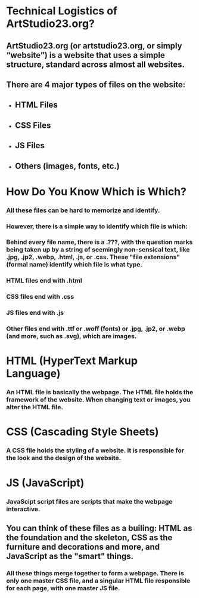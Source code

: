 # Technical Logistics of ArtStudio23.org?

## ArtStudio23.org (or artstudio23.org, or simply “website”) is a website that uses a simple structure, standard across almost all websites. 
## There are 4 major types of files on the website:
- ## HTML Files
- ## CSS Files
- ## JS Files
- ## Others (images, fonts, etc.)

# How Do You Know Which is Which?
### All these files can be hard to memorize and identify.
### However, there is a simple way to identify which file is which:
### Behind every file name, there is a .???, with the question marks being taken up by a string of seemingly non-sensical text, like .jpg, .jp2, .webp, .html, .js, or .css. These "file extensions" (formal name) identify which file is what type. 
### HTML files end with .html
### CSS files end with .css
### JS files end with .js
### Other files end with .ttf or .woff (fonts) or .jpg, .jp2, or .webp (and more, such as .svg), which are images.

# HTML (HyperText Markup Language)
### An HTML file is basically the webpage. The HTML file holds the framework of the website. When changing text or images, you alter the HTML file.

# CSS (Cascading Style Sheets)
### A CSS file holds the styling of a website. It is responsible for the look and the design of the website. 

# JS (JavaScript)
### JavaScipt script files are scripts that make the webpage interactive. 

## You can think of these files as a builing: HTML as the foundation and the skeleton, CSS as the furniture and decorations and more, and JavaScript as the "smart" things.

### All these things merge together to form a webpage. There is only one master CSS file, and a singular HTML file responsible for each page, with one master JS file.
